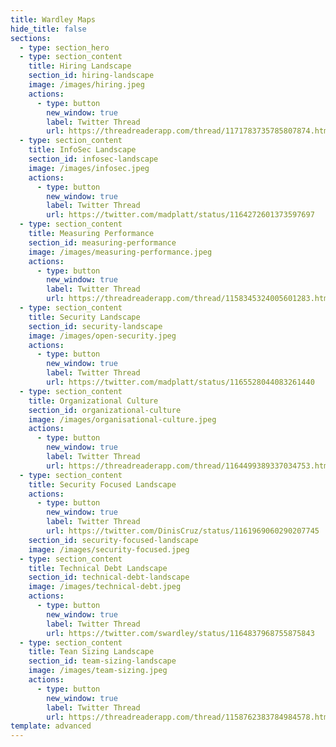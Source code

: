 ```yaml
---
title: Wardley Maps
hide_title: false
sections:
  - type: section_hero
  - type: section_content
    title: Hiring Landscape
    section_id: hiring-landscape
    image: /images/hiring.jpeg
    actions:
      - type: button
        new_window: true
        label: Twitter Thread
        url: https://threadreaderapp.com/thread/1171783735785807874.html
  - type: section_content
    title: InfoSec Landscape
    section_id: infosec-landscape
    image: /images/infosec.jpeg
    actions:
      - type: button
        new_window: true
        label: Twitter Thread
        url: https://twitter.com/madplatt/status/1164272601373597697
  - type: section_content
    title: Measuring Performance
    section_id: measuring-performance
    image: /images/measuring-performance.jpeg
    actions:
      - type: button
        new_window: true
        label: Twitter Thread
        url: https://threadreaderapp.com/thread/1158345324005601283.html
  - type: section_content
    title: Security Landscape
    section_id: security-landscape
    image: /images/open-security.jpeg
    actions:
      - type: button
        new_window: true
        label: Twitter Thread
        url: https://twitter.com/madplatt/status/1165528044083261440
  - type: section_content
    title: Organizational Culture
    section_id: organizational-culture
    image: /images/organisational-culture.jpeg
    actions:
      - type: button
        new_window: true
        label: Twitter Thread
        url: https://threadreaderapp.com/thread/1164499389337034753.html
  - type: section_content
    title: Security Focused Landscape
    actions:
      - type: button
        new_window: true
        label: Twitter Thread
        url: https://twitter.com/DinisCruz/status/1161969060290207745
    section_id: security-focused-landscape
    image: /images/security-focused.jpeg
  - type: section_content
    title: Technical Debt Landscape
    section_id: technical-debt-landscape
    image: /images/technical-debt.jpeg
    actions:
      - type: button
        new_window: true
        label: Twitter Thread
        url: https://twitter.com/swardley/status/1164837968755875843
  - type: section_content
    title: Tean Sizing Landscape
    section_id: team-sizing-landscape
    image: /images/team-sizing.jpeg
    actions:
      - type: button
        new_window: true
        label: Twitter Thread
        url: https://threadreaderapp.com/thread/1158762383784984578.html
template: advanced
---
```

